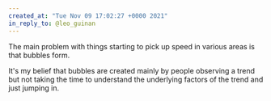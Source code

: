 ```yaml
---
created_at: "Tue Nov 09 17:02:27 +0000 2021"
in_reply_to: @leo_guinan
---
```


The main problem with things starting to pick up speed in various areas is that bubbles form.

It's my belief that bubbles are created mainly by people observing a trend but not taking the time to understand the underlying factors of the trend and just jumping in.